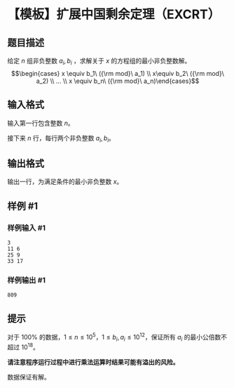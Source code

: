 # 【模板】扩展中国剩余定理（EXCRT）

## 题目描述

给定  $n$ 组非负整数  $a_i, b_i$ ，求解关于  $x$ 的方程组的最小非负整数解。
$$\begin{cases} x \equiv b_1\ ({\rm mod}\ a_1) \\ x\equiv b_2\ ({\rm mod}\ a_2) \\ ... \\ x \equiv b_n\ ({\rm mod}\ a_n)\end{cases}$$

## 输入格式

输入第一行包含整数 $n$。

接下来 $n$ 行，每行两个非负整数 $a_i, b_i$。

## 输出格式

输出一行，为满足条件的最小非负整数 $x$。

## 样例 #1

### 样例输入 #1

```
3
11 6
25 9
33 17
```

### 样例输出 #1

```
809
```

## 提示

对于 $100 \%$ 的数据，$1 \le n \le {10}^5$，$1 \le b_i,a_i \le {10}^{12}$，保证所有 $a_i$ 的最小公倍数不超过 ${10}^{18}$。

**请注意程序运行过程中进行乘法运算时结果可能有溢出的风险。**

数据保证有解。